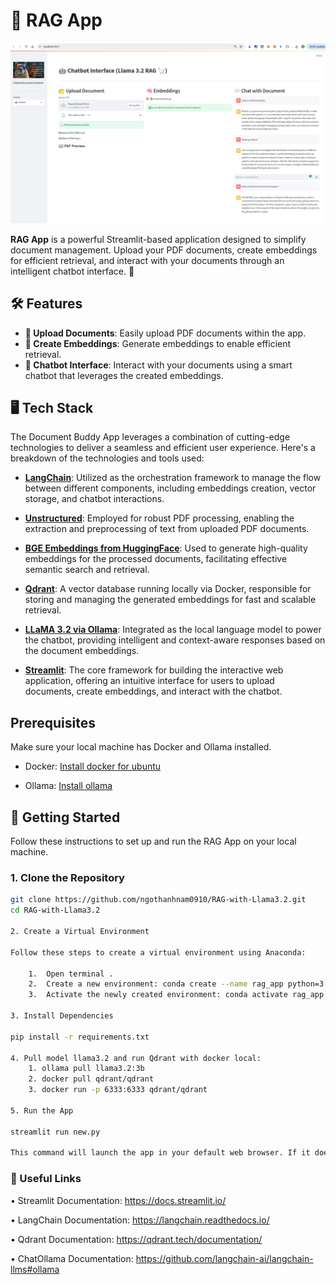 # 📄 RAG App

![RAG](sct.png)

**RAG App** is a powerful Streamlit-based application designed to simplify document management. Upload your PDF documents, create embeddings for efficient retrieval, and interact with your documents through an intelligent chatbot interface. 🚀

## 🛠️ Features
- **📂 Upload Documents**: Easily upload PDF documents within the app.
- **🧠 Create Embeddings**: Generate embeddings to enable efficient retrieval.
- **🤖 Chatbot Interface**: Interact with your documents using a smart chatbot that leverages the created embeddings.

## 🖥️ Tech Stack

The Document Buddy App leverages a combination of cutting-edge technologies to deliver a seamless and efficient user experience. Here's a breakdown of the technologies and tools used:

- **[LangChain](https://langchain.readthedocs.io/)**: Utilized as the orchestration framework to manage the flow between different components, including embeddings creation, vector storage, and chatbot interactions.
  
- **[Unstructured](https://github.com/Unstructured-IO/unstructured)**: Employed for robust PDF processing, enabling the extraction and preprocessing of text from uploaded PDF documents.
  
- **[BGE Embeddings from HuggingFace](https://huggingface.co/BAAI/bge-small-en)**: Used to generate high-quality embeddings for the processed documents, facilitating effective semantic search and retrieval.
  
- **[Qdrant](https://qdrant.tech/)**: A vector database running locally via Docker, responsible for storing and managing the generated embeddings for fast and scalable retrieval.
  
- **[LLaMA 3.2 via Ollama](https://ollama.com/)**: Integrated as the local language model to power the chatbot, providing intelligent and context-aware responses based on the document embeddings.
  
- **[Streamlit](https://streamlit.io/)**: The core framework for building the interactive web application, offering an intuitive interface for users to upload documents, create embeddings, and interact with the chatbot.


## Prerequisites

Make sure your local machine has Docker and Ollama installed.
- Docker: [Install docker for ubuntu](https://docs.docker.com/engine/install/ubuntu/)

- Ollama: [Install ollama](https://ollama.com/download)


## 🚀 Getting Started
Follow these instructions to set up and run the RAG App on your local machine.

### 1. Clone the Repository

```bash
git clone https://github.com/ngothanhnam0910/RAG-with-Llama3.2.git
cd RAG-with-Llama3.2

2. Create a Virtual Environment

Follow these steps to create a virtual environment using Anaconda:

	1.	Open terminal .
	2.	Create a new environment: conda create --name rag_app python=3.10
	3.	Activate the newly created environment: conda activate rag_app

3. Install Dependencies

pip install -r requirements.txt

4. Pull model llama3.2 and run Qdrant with docker local:
	1. ollama pull llama3.2:3b
	2. docker pull qdrant/qdrant
	3. docker run -p 6333:6333 qdrant/qdrant

5. Run the App

streamlit run new.py

This command will launch the app in your default web browser. If it doesn’t open automatically, navigate to the URL provided in the terminal (usually http://localhost:8501).
```

### 🔗 Useful Links


•	Streamlit Documentation: https://docs.streamlit.io/

•	LangChain Documentation: https://langchain.readthedocs.io/

•	Qdrant Documentation: https://qdrant.tech/documentation/

•	ChatOllama Documentation: https://github.com/langchain-ai/langchain-llms#ollama


